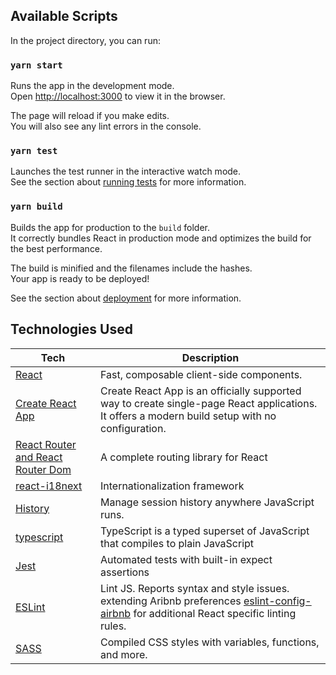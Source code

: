 ## Available Scripts

In the project directory, you can run:

### `yarn start`

Runs the app in the development mode.\
Open [http://localhost:3000](http://localhost:3000) to view it in the browser.

The page will reload if you make edits.\
You will also see any lint errors in the console.

### `yarn test`

Launches the test runner in the interactive watch mode.\
See the section about [running tests](https://facebook.github.io/create-react-app/docs/running-tests) for more information.

### `yarn build`

Builds the app for production to the `build` folder.\
It correctly bundles React in production mode and optimizes the build for the best performance.

The build is minified and the filenames include the hashes.\
Your app is ready to be deployed!

See the section about [deployment](https://facebook.github.io/create-react-app/docs/deployment) for more information.

## Technologies Used

| **Tech** | **Description** |
|----------|-----------------|
| [React](https://facebook.github.io/react/)  |   Fast, composable client-side components.
| [Create React App](https://github.com/facebook/create-react-app) | Create React App is an officially supported way to create single-page React applications. It offers a modern build setup with no configuration.
| [React Router and React Router Dom](https://github.com/reactjs/react-router) | A complete routing library for React
| [react-i18next](https://github.com/i18next/i18next) | Internationalization framework
| [History](https://github.com/ReactTraining/history)  |  Manage session history anywhere JavaScript runs.
| [typescript](https://www.typescriptlang.org/) | TypeScript is a typed superset of JavaScript that compiles to plain JavaScript
| [Jest](https://facebook.github.io/jest/) | Automated tests with built-in expect assertions
| [ESLint](http://eslint.org/)| Lint JS. Reports syntax and style issues. extending Aribnb preferences  [eslint-config-airbnb](https://www.npmjs.com/package/eslint-config-airbnb) for additional React specific linting rules.
| [SASS](http://sass-lang.com/) | Compiled CSS styles with variables, functions, and more. |

